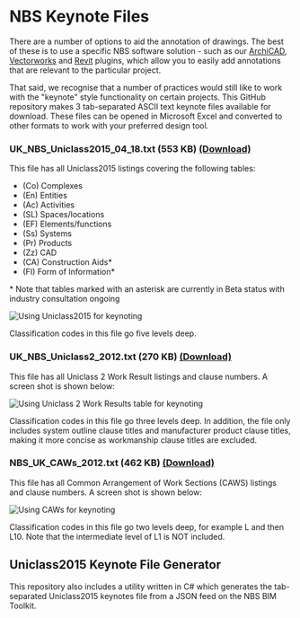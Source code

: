 # NBS Keynote Files

There are a number of options to aid the annotation of drawings. The best of these is to use a specific NBS software solution - such as our [ArchiCAD](https://www.thenbs.com/services/our-tools/plug-in-for-graphisoft-archicad), [Vectorworks](http://constructioncode.blogspot.co.uk/2013/10/nbs-plug-in-for-vectorworks-2014.html) and [Revit](https://www.thenbs.com/services/our-tools/nbs-plug-in-for-autodesk-revit) plugins, which allow you to easily add annotations  that are relevant to the particular project.

That said, we recognise that a number of practices would still like to work with the "keynote" style functionality on certain projects. This GitHub repository makes 3 tab-separated ASCII text keynote files available for download. These files can be opened in Microsoft Excel and converted to other formats to work with your preferred design tool.

### UK\_NBS\_Uniclass2015\_04\_18.txt (553 KB) [(Download)](https://raw.githubusercontent.com/theNBS/KeynotesFiles/master/Keynote%20Files/UK_NBS_Uniclass2015_04_18.txt)
This file has all Uniclass2015 listings covering the following tables:

* (Co) Complexes
* (En) Entities
* (Ac) Activities
* (SL) Spaces/locations
* (EF) Elements/functions
* (Ss) Systems
* (Pr) Products
* (Zz) CAD
* (CA) Construction Aids*
* (FI) Form of Information*

\* Note that tables marked with an asterisk are currently in Beta status with industry consultation ongoing

![Using Uniclass2015 for keynoting](https://raw.githubusercontent.com/theNBS/KeynotesFiles/master/Resources/KeynotesUniclass2015.gif)

Classification codes in this file go five levels deep.

### UK\_NBS\_Uniclass2_2012.txt (270 KB) [(Download)](https://raw.githubusercontent.com/theNBS/KeynotesFiles/master/Keynote%20Files/UK_NBS_Uniclass2_2012.txt)
This file has all Uniclass 2 Work Result listings and clause numbers. A screen shot is shown below:

![Using Uniclass 2 Work Results table for keynoting](https://raw.githubusercontent.com/theNBS/KeynotesFiles/master/Resources/KeynotesUniclass2.gif)

Classification codes in this file go three levels deep. In addition, the file only includes system outline clause titles and manufacturer product clause titles, making it more concise as workmanship clause titles are excluded.

### NBS\_UK\_CAWs_2012.txt (462 KB) [(Download)](https://raw.githubusercontent.com/theNBS/KeynotesFiles/master/Keynote%20Files/UK_NBS_CAWs_2012.txt)
This file has all Common Arrangement of Work Sections (CAWS) listings and clause numbers. A screen shot is shown below:

![Using CAWs for keynoting](https://raw.githubusercontent.com/theNBS/KeynotesFiles/master/Resources/KeynotesCAWS.gif)

Classification codes in this file go two levels deep, for example L and then L10. Note that the intermediate level of L1 is NOT included.

## Uniclass2015 Keynote File Generator

This repository also includes a utility written in C# which generates the tab-separated Uniclass2015 keynotes file from a JSON feed on the NBS BIM Toolkit.
